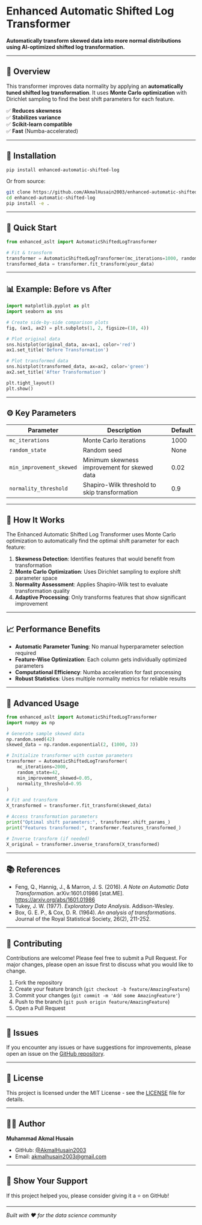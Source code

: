 # Enhanced Automatic Shifted Log Transformer

**Automatically transform skewed data into more normal distributions using AI-optimized shifted log transformation.**

---

## 📌 Overview

This transformer improves data normality by applying an **automatically tuned shifted log transformation**. It uses **Monte Carlo optimization** with Dirichlet sampling to find the best shift parameters for each feature.

✅ **Reduces skewness**  
✅ **Stabilizes variance**  
✅ **Scikit-learn compatible**  
✅ **Fast** (Numba-accelerated)

---

## 🔧 Installation

```bash
pip install enhanced-automatic-shifted-log
```

Or from source:

```bash
git clone https://github.com/AkmalHusain2003/enhanced-automatic-shifted-log.git
cd enhanced-automatic-shifted-log
pip install -e .
```

---

## 🚀 Quick Start

```python
from enhanced_aslt import AutomaticShiftedLogTransformer

# Fit & transform
transformer = AutomaticShiftedLogTransformer(mc_iterations=1000, random_state=42)
transformed_data = transformer.fit_transform(your_data)
```

---

## 📊 Example: Before vs After

```python
import matplotlib.pyplot as plt
import seaborn as sns

# Create side-by-side comparison plots
fig, (ax1, ax2) = plt.subplots(1, 2, figsize=(10, 4))

# Plot original data
sns.histplot(original_data, ax=ax1, color='red')
ax1.set_title('Before Transformation')

# Plot transformed data
sns.histplot(transformed_data, ax=ax2, color='green')
ax2.set_title('After Transformation')

plt.tight_layout()
plt.show()
```

---

## ⚙️ Key Parameters

| Parameter                | Description                                   | Default |
|--------------------------|-----------------------------------------------|---------|
| `mc_iterations`          | Monte Carlo iterations                        | 1000    |
| `random_state`           | Random seed                                   | None    |
| `min_improvement_skewed` | Minimum skewness improvement for skewed data  | 0.02    |
| `normality_threshold`    | Shapiro-Wilk threshold to skip transformation | 0.9     |

---

## 🔬 How It Works

The Enhanced Automatic Shifted Log Transformer uses Monte Carlo optimization to automatically find the optimal shift parameter for each feature:

1. **Skewness Detection**: Identifies features that would benefit from transformation
2. **Monte Carlo Optimization**: Uses Dirichlet sampling to explore shift parameter space
3. **Normality Assessment**: Applies Shapiro-Wilk test to evaluate transformation quality
4. **Adaptive Processing**: Only transforms features that show significant improvement

---

## 📈 Performance Benefits

- **Automatic Parameter Tuning**: No manual hyperparameter selection required
- **Feature-Wise Optimization**: Each column gets individually optimized parameters
- **Computational Efficiency**: Numba acceleration for fast processing
- **Robust Statistics**: Uses multiple normality metrics for reliable results

---

## 🧪 Advanced Usage

```python
from enhanced_aslt import AutomaticShiftedLogTransformer
import numpy as np

# Generate sample skewed data
np.random.seed(42)
skewed_data = np.random.exponential(2, (1000, 3))

# Initialize transformer with custom parameters
transformer = AutomaticShiftedLogTransformer(
    mc_iterations=2000,
    random_state=42,
    min_improvement_skewed=0.05,
    normality_threshold=0.95
)

# Fit and transform
X_transformed = transformer.fit_transform(skewed_data)

# Access transformation parameters
print("Optimal shift parameters:", transformer.shift_params_)
print("Features transformed:", transformer.features_transformed_)

# Inverse transform (if needed)
X_original = transformer.inverse_transform(X_transformed)
```

---

## 📚 References

- Feng, Q., Hannig, J., & Marron, J. S. (2016). *A Note on Automatic Data Transformation*. arXiv:1601.01986 [stat.ME]. https://arxiv.org/abs/1601.01986
- Tukey, J. W. (1977). *Exploratory Data Analysis*. Addison-Wesley.
- Box, G. E. P., & Cox, D. R. (1964). *An analysis of transformations*. Journal of the Royal Statistical Society, 26(2), 211-252.

---

## 🤝 Contributing

Contributions are welcome! Please feel free to submit a Pull Request. For major changes, please open an issue first to discuss what you would like to change.

1. Fork the repository
2. Create your feature branch (`git checkout -b feature/AmazingFeature`)
3. Commit your changes (`git commit -m 'Add some AmazingFeature'`)
4. Push to the branch (`git push origin feature/AmazingFeature`)
5. Open a Pull Request

---

## 🐛 Issues

If you encounter any issues or have suggestions for improvements, please open an issue on the [GitHub repository](https://github.com/AkmalHusain2003/enhanced-automatic-shifted-log/issues).

---

## 📜 License

This project is licensed under the MIT License - see the [LICENSE](LICENSE) file for details.

---

## 👨‍💻 Author

**Muhammad Akmal Husain**

- GitHub: [@AkmalHusain2003](https://github.com/AkmalHusain2003)
- Email: [akmalhusain2003@gmail.com](mailto:akmalhusain2003@gmail.com)

---

## 🌟 Show Your Support

If this project helped you, please consider giving it a ⭐️ on GitHub!

---

*Built with ❤️ for the data science community*
